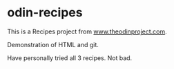 # odin-recipes

This is a Recipes project from www.theodinproject.com.

Demonstration of HTML and git.

Have personally tried all 3 recipes. Not bad.

